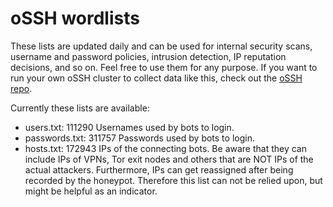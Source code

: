 # oSSH wordlists
These lists are updated daily and can be used for internal security scans, username and password policies, intrusion detection, IP reputation decisions, and so on. Feel free to use them for any purpose. If you want to run your own oSSH cluster to collect data like this, check out the [oSSH repo](https://github.com/toxyl/ossh).  

Currently these lists are available:  
- users.txt: 111290                                                                                                                                                                                                                                                                                                                                                                                                                                                                                                                                                                         Usernames used by bots to login. 
- passwords.txt: 311757                                                                                                                                                                                                                                                                                                                                                                                                                                                                                                                                                                         Passwords used by bots to login. 
- hosts.txt: 172943                                                                                                                                                                                                                                                                                                                                                                                                                                                                                                                                                                         IPs of the connecting bots. Be aware that they can include IPs of VPNs, Tor exit nodes and others that are NOT IPs of the actual attackers. Furthermore, IPs can get reassigned after being recorded by the honeypot. Therefore this list can not be relied upon, but might be helpful as an indicator.
